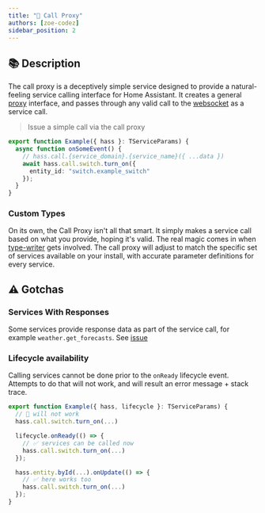 ```yaml
---
title: "📣 Call Proxy"
authors: [zoe-codez]
sidebar_position: 2
---
```

## 📚 Description

The call proxy is a deceptively simple service designed to provide a natural-feeling service calling interface for Home Assistant.
It creates a general [proxy](https://developer.mozilla.org/en-US/docs/Web/JavaScript/Reference/Global_Objects/Proxy) interface, and passes through any valid call to the [websocket](/hass/websocket-api) as a service call.

> Issue a simple call via the call proxy

```typescript
export function Example({ hass }: TServiceParams) {
  async function onSomeEvent() {
    // hass.call.{service_domain}.{service_name}({ ...data })
    await hass.call.switch.turn_on({
      entity_id: "switch.example_switch"
    });
  }
}
```

### Custom Types

On its own, the Call Proxy isn't all that smart. It simply makes a service call based on what you provide, hoping it's valid. The real magic comes in when [type-writer](/type-writer) gets involved. The call proxy will adjust to match the specific set of services available on your install, with accurate parameter definitions for every service.

## ⚠️ Gotchas

### Services With Responses

Some services provide response data as part of the service call, for example `weather.get_forecasts`.
See [issue](https://github.com/Digital-Alchemy-TS/hass/issues/34)

### Lifecycle availability

Calling services cannot be done prior to the `onReady` lifecycle event.
Attempts to do that will not work, and will result an error message + stack trace.

```typescript
export function Example({ hass, lifecycle }: TServiceParams) {
  // 🛑 will not work
  hass.call.switch.turn_on(...)

  lifecycle.onReady(() => {
    // ✅ services can be called now
    hass.call.switch.turn_on(...)
  });

  hass.entity.byId(...).onUpdate(() => {
    // ✅ here works too
    hass.call.switch.turn_on(...)
  });
}
```
